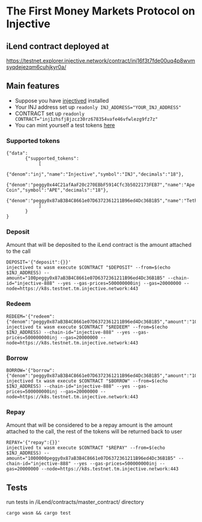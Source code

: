 # The First Money Markets Protocol on Injective


## iLend contract deployed at 
https://testnet.explorer.injective.network/contract/inj16f3t7fde00uq4p8wvmsyqdejezqm6cuhjkyr0a/

## Main features

- Suppose you have [injectived](https://docs.injective.network/develop/guides/cosmwasm-dapps/Your_first_contract_on_injective#install-injectived) installed
- Your INJ address set up `readonly INJ_ADDRESS="YOUR_INJ_ADDRESS"` 
- CONTRACT set up `readonly CONTRACT="inj1zhsfj8jzcz30rz678354vafe46vfwlezg9fz7z"`
- You can mint yourself a test tokens [here](https://testnet.faucet.injective.network/)


### Supported tokens 

```
{"data":
       {"supported_tokens":
            [
                {"denom":"inj","name":"Injective","symbol":"INJ","decimals":"18"},
                {"denom":"peggy0x44C21afAaF20c270EBbF5914Cfc3b5022173FEB7","name":"Ape Coin","symbol":"APE","decimals":"18"},
                {"denom":"peggy0x87aB3B4C8661e07D6372361211B96ed4Dc36B1B5","name":"Tether","symbol":"USDT","decimals":"6"}
            ]
       }
}
```



### Deposit 
Amount that will be deposited to the iLend contract is the amount attached to the call
```
DEPOSIT='{"deposit":{}}'
injectived tx wasm execute $CONTRACT "$DEPOSIT" --from=$(echo $INJ_ADDRESS) --amount="100peggy0x87aB3B4C8661e07D6372361211B96ed4Dc36B1B5" --chain-id="injective-888" --yes --gas-prices=500000000inj --gas=20000000 --node=https://k8s.testnet.tm.injective.network:443
```

### Redeem

```
REDEEM='{"redeem":{"denom":"peggy0x87aB3B4C8661e07D6372361211B96ed4Dc36B1B5","amount":"100"}}'
injectived tx wasm execute $CONTRACT "$REDEEM" --from=$(echo $INJ_ADDRESS) --chain-id="injective-888" --yes --gas-prices=500000000inj --gas=20000000 --node=https://k8s.testnet.tm.injective.network:443
```

### Borrow

```
BORROW='{"borrow":{"denom":"peggy0x87aB3B4C8661e07D6372361211B96ed4Dc36B1B5","amount":"10000"}}'
injectived tx wasm execute $CONTRACT "$BORROW" --from=$(echo $INJ_ADDRESS) --chain-id="injective-888" --yes --gas-prices=500000000inj --gas=20000000 --node=https://k8s.testnet.tm.injective.network:443
```

### Repay


Amount that will be considered to be a repay amount is the amount attached to the call, the rest of the tokens will be returned back to user

```
REPAY='{"repay":{}}'
injectived tx wasm execute $CONTRACT "$REPAY" --from=$(echo $INJ_ADDRESS) --amount="1000000peggy0x87aB3B4C8661e07D6372361211B96ed4Dc36B1B5" --chain-id="injective-888" --yes --gas-prices=500000000inj --gas=20000000 --node=https://k8s.testnet.tm.injective.network:443
```

## Tests

run tests in /iLend/contracts/master_contract/ directory
```
cargo wasm && cargo test
```



